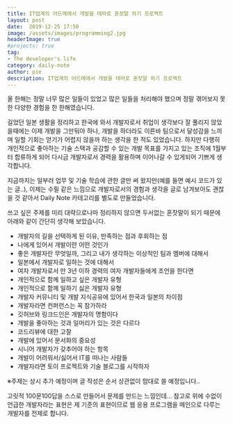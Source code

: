 ```yaml
---
title: IT업계의 어드메에서 개발을 테마로 혼잣말 하기 프로젝트
layout: post
date:  2019-12-25 17:50
image: /assets/images/programming2.jpg
headerImage: true
#projects: true
tag:
- The developer's life
category: daily-note
author: pie
description: IT업계의 어드메에서 개발을 테마로 혼잣말 하기 프로젝트
---
```


올 한해는 정말 너무 많은 일들이 있었고 많은 일들을 처리해야 했으며 정말 겪어보지 못한 다양한 경험을 한 한해였습니다.

길었던 일본 생활을 정리하고 한국에 와서 개발자로서 취업이 생각보다 잘 풀리지 않았을때에는 이제 개발을 그만둬야 하나, 개발을 하더라도 이른바 팀으로서 달성감을 느끼며 일할 기회는 얻기가 어렵지 않을까 하는 생각을 한 적도 있었습니다. 하지만 다행히 개인적으로 좋아하는 기술 스택과 공감할 수 있는 개발 목표를 가지고 있는 조직에 1월부터 합류하게 되어 다시금 개발자로서 경력을 활용하며 이어나갈 수 있게되어 기쁘게 생각합니다.

지금까지는 일부러 업무 및 기술 학습에 관한 글만 써 왔지만(예를 들면 예시 코드가 있는 글..), 이제는 수필 같은 느낌으로 개발자로서의 경험과 생각을 글로 남겨보아도 괜찮을 것 같아서 Daily Note 카테고리를 별도로 만들었습니다.

쓰고 싶은 주제를 미리 대략으로나마 정리하지 않으면 두서없는 혼잣말이 되기 때문에 아래와 같이 간단히 생각해 보았습니다.

- 개발자의 길을 선택하게 된 이유, 만족하는 점과 후회하는 점
- 나에게 있어서 개발이란 어떤 것인가
- 좋은 개발자란 무엇일까, 그리고 내가 생각하는 이상적인 팀과 멤버에 대해서
- 일본에서 개발자로 일하는 것에 대해서
- 여자 개발자로서 만 3년 이하 경력의 여자 개발자들에게 조언을 한다면
- 개인적으로 함께 일하고 싶은 개발자 유형
- 개인적으로 함께 일하기 싫은 개발자 유형
- 개발자 커뮤니티 및 개발 지식공유에 있어서 한국과 일본의 차이점
- 개발자라면 컨퍼런스는 꼭 참가하라
- 깃허브와 링크드인은 개발자의 명함이다
- 개발을 좋아하는 것과 일머리가 있는 것은 다르다
- 코드리뷰에 대한 고찰
- 개발에 있어서 문서화의 중요성
- 시니어 개발자가 갖추어야 하는 항목
- 개발이 어려워서/싫어서 IT를 떠나는 사람들
- 개발자라면 토이 프로젝트와 기술 블로그를 시작하자

※주제는 상시 추가 예정이며 글 작성은 순서 상관없이 맘대로 쓸 예정입니다..

고릿적 100문100답을 스스로 만들어서 문제를 만드는 느낌인데... 참고로 위에 수없이 언급한 개발자라는 표현은 제 기준의 표현이므로 웹 응용 프로그램을 메인으로 다루는 개발자를 전제로 합니다.
